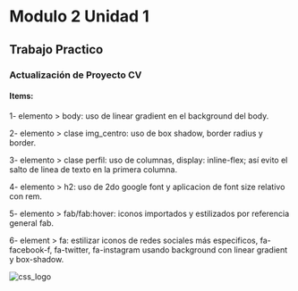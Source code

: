 # Modulo 2 Unidad 1
## Trabajo Practico
### Actualización de Proyecto CV
#### Items:
1- elemento > body: uso de linear gradient en el background del body.

2- elemento > clase img_centro: uso de box shadow, border radius y border.

3- elemento > clase perfil: uso de columnas, display: inline-flex; así evito el salto de linea de texto en la primera columna.

4- elemento > h2: uso de 2do google font y aplicacion de font size relativo con rem.

5- elemento > fab/fab:hover: iconos importados y estilizados por referencia general fab.

6- element > fa: estilizar iconos de redes sociales más especificos, fa-facebook-f, fa-twitter, fa-instagram usando background con linear gradient y box-shadow.


![css_logo](https://user-images.githubusercontent.com/95254477/147617309-c0c9bb93-f3b9-43f4-bd78-b2213bf82053.png)
